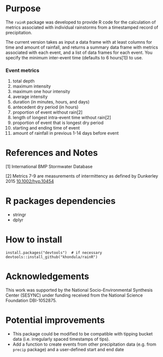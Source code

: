 # Purpose

The `rainR` package was developed to provide R code for the calculation of metrics associated with individual rainstorms from a timestamped record of precipitation. 

The current version takes as input a data frame with at least columns for time and amount of rainfall, and returns a summary data frame with metrics associated with each event, and a list of data frames for each event. You specify the minimum inter-event time (defaults to 6 hours[1]) to use. 

### Event metrics

1. total depth
2. maximum intensity
3. maximum one hour intensity
4. average intensity
5. duration (in minutes, hours, and days)
6. antecedent dry period (in hours)
7. proportion of event without rain[2]
8. length of longest intra-event time without rain[2]
9. proportion of event that is longest dry period 
10. starting and ending time of event
11. amount of rainfall in previous 1-14 days before event

# References and Notes

[1] International BMP Stormwater Database 

[2] Metrics 7-9 are measurements of intermittency as defined by Dunkerley 2015 [10.1002/hyp.10454](http://onlinelibrary.wiley.com/doi/10.1002/hyp.10454/abstract)

# R packages dependencies

- stringr
- dplyr

# How to install

```
install.packages("devtools")  # if necessary
devtools::install_github("khondula/rainR")
```

# Acknowledgements

This work was supported by the National Socio-Environmental Synthesis Center (SESYNC) under funding received from the National Science Foundation DBI-1052875.

# Potential improvements

- This package could be modified to be compatible with tipping bucket data (i.e. irregularly spaced timestamps of tips). 
- Add a function to create events from other precipitation data (e.g. from `precip` package) and a user-defined start and end date
